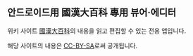 ## 안드로이드用 國漢大百科 專用 뷰어·에디터
위키 사이트 [國漢大百科]의 내용을 읽고 편집할 수 있는 전용 앱입니다.

해당 사이트의 내용은 [CC-BY-SA]로써 공개됩니다.

[國漢大百科]: https://wiki.xn--9cs231j0ji.xn--p8s937b.net/
[CC-BY-SA]: https://creativecommons.org/licenses/by-sa/4.0/
